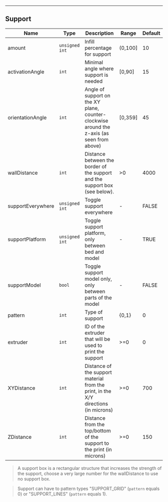 ---
## Support
| Name | Type | Description | Range | Default |
| ----- | -----| ------------| ------| --------|
| amount | <code>unsigned int</code>| Infill percentage for support | (0,100] | 10 |
| activationAngle | <code>int</code>| Minimal angle where support is needed | [0,90] | 15 |
| orientationAngle | `int` | Angle of support on the XY plane, counter-clockwise around the z-axis (as seen from above) | [0,359] | 45 |
| wallDistance |  `int` | Distance between the border of the support and the support box (see below). | >0 | 4000 |
| supportEverywhere | <code>unsigned int</code>| Toggle support everywhere | - | FALSE |
| supportPlatform | <code>unsigned int</code>| Toggle support platform, only between bed and model | - | TRUE|
| supportModel | `bool` | Toggle support model only, only between parts of the model | - | FALSE |
| pattern | <code>int</code>| Type of support | {0,1} | 0 |
| extruder | <code>int</code>| ID of the extruder that will be used to print the support | >=0 | 0 |
| XYDistance | <code>int</code>| Distance of the support material from the print, in the X/Y directions (in microns) | >=0 | 700 |
| ZDistance | <code>int</code>| Distance from the top/bottom of the support to the print (in microns) | >=0 | 150 |

> A support box is a rectangular structure that increases the strength of the support, choose a very large number for the wallDistance to use no support box.

> Support can have to pattern types "SUPPORT\_GRID" (`pattern` equals 0) or "SUPPORT\_LINES" (`pattern` equals 1). 

